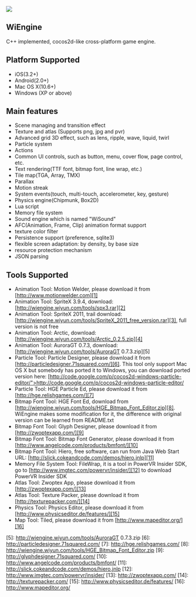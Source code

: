 <img src="http://blog.wiyun.com/wp-content/uploads/2012/03/02.png"/>

WiEngine
-----------------------------------
C++ implemented, cocos2d-like cross-platform game engine.

Platform Supported
-----------------------------------
 * iOS(3.2+)
 * Android(2.0+)
 * Mac OS X(10.6+)
 * Windows (XP or above)
 
Main features
-----------------------------------
 * Scene managing and transition effect
 * Texture and atlas (Supports png, jpg and pvr)
 * Advanced grid 3D effect, such as lens, ripple, wave, liquid, twirl
 * Particle system 
 * Actions
 * Common UI controls, such as button, menu, cover flow, page control, etc.
 * Text rendering(TTF font, bitmap font, line wrap, etc.)
 * Tile map(TGA, Array, TMX)
 * Parallax
 * Motion streak
 * System events(touch, multi-touch, accelerometer, key, gesture)
 * Physics engine(Chipmunk, Box2D)
 * Lua script
 * Memory file system
 * Sound engine which is named "WiSound"
 * AFC(Animation, Frame, Clip) animation format support
 * texture color filter
 * Persistence support (preference, sqlite3)
 * flexible screen adaptation: by density, by base size
 * resource protection mechanism
 * JSON parsing
 
Tools Supported
-----------------------------------
 * Animation Tool: Motion Welder, please download it from [http://www.motionwelder.com][1]
 * Animation Tool: SpriteX 3.9.4, download: [http://wiengine.wiyun.com/tools/spx3.rar][2]
 * Animation Tool: SpriteX 2011, trail download: [http://wiengine.wiyun.com/tools/SpriteX_2011_free_version.rar][3], full version is not free
 * Animation Tool: Arctic, download: [http://wiengine.wiyun.com/tools/Arctic_0.2.5.zip][4]
 * Animation Tool: AuroraGT 0.7.3, download: [http://wiengine.wiyun.com/tools/AuroraGT 0.7.3.zip][5]
 * Particle Tool: Particle Designer, please download it from [http://particledesigner.71squared.com/][6]. This tool only support Mac OS X but somebody has ported it to Windows, you can download ported version here: [http://code.google.com/p/cocos2d-windows-particle-editor/">http://code.google.com/p/cocos2d-windows-particle-editor/
 * Particle Tool: HGE Particle Ed, please download it from [http://hge.relishgames.com/][7]
 * Bitmap Font Tool: HGE Font Ed, download from [http://wiengine.wiyun.com/tools/HGE_Bitmap_Font_Editor.zip][8]. WiEngine makes some modification for it, the difference with original version can be learned from README.txt
 * Bitmap Font Tool: Glyph Designer, please download it from [http://zwoptexapp.com/][9]
 * Bitmap Font Tool: Bitmap Font Generator, please download it from [http://www.angelcode.com/products/bmfont/][10]
 * Bitmap Font Tool: Hiero, free software, can run from Java Web Start URL: [http://slick.cokeandcode.com/demos/hiero.jnlp][11]
 * Memory File System Tool: FileWrap, it is a tool in PowerVR Insider SDK, go to [http://www.imgtec.com/powervr/insider/][12] to download PowerVR Insider SDK
 * Atlas Tool: Zwoptex App, please download it from [http://zwoptexapp.com/][13]
 * Atlas Tool: Texture Packer, please download it from [http://texturepacker.com/][14]
 * Physics Tool: Physics Editor, please download it from [http://www.physicseditor.de/features/][15]
 * Map Tool: Tiled, please download it from [http://www.mapeditor.org/][16]
 
[1]: http://www.motionwelder.com/
[2]: http://wiengine.wiyun.com/tools/spx3.rar
[3]: http://wiengine.wiyun.com/tools/SpriteX_2011_free_version.rar
[4]: http://wiengine.wiyun.com/tools/Arctic_0.2.5.zip
[5]: http://wiengine.wiyun.com/tools/AuroraGT 0.7.3.zip
[6]: http://particledesigner.71squared.com/
[7]: http://hge.relishgames.com/
[8]: http://wiengine.wiyun.com/tools/HGE_Bitmap_Font_Editor.zip
[9]: http://glyphdesigner.71squared.com/
[10]: http://www.angelcode.com/products/bmfont/
[11]: http://slick.cokeandcode.com/demos/hiero.jnlp
[12]: http://www.imgtec.com/powervr/insider/
[13]: http://zwoptexapp.com/
[14]: http://texturepacker.com/
[15]: http://www.physicseditor.de/features/
[16]: http://www.mapeditor.org/